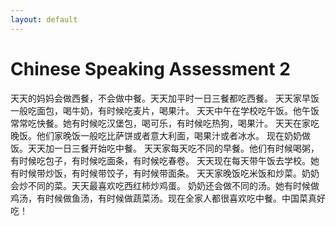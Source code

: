 ```yaml
---
layout: default
---
```


# Chinese Speaking Assessment 2

天天的妈妈会做西餐，不会做中餐。天天加平时一日三餐都吃西餐。
天天家早饭一般吃面包，喝牛奶，有时候吃麦片，喝果汁。
天天中午在学校吃午饭。他午饭常常吃快餐。她有时候吃汉堡包，喝可乐，有时候吃热狗，喝果汁。
天天在家吃晚饭。他们家晚饭一般吃比萨饼或者意大利面，喝果汁或者冰水。
现在奶奶做饭。天天加一日三餐开始吃中餐。
天天家每天吃不同的早餐。他们有时候喝粥，有时候吃包子，有时候吃面条，有时候吃春卷。
天天现在每天带午饭去学校。她有时候带炒饭，有时候带饺子，有时候带面条。
天天家晚饭吃米饭和炒菜。奶奶会炒不同的菜。天天最喜欢吃西红柿炒鸡蛋。
奶奶还会做不同的汤。她有时候做鸡汤，有时候做鱼汤，有时候做蔬菜汤。现在全家人都很喜欢吃中餐。中国菜真好吃！



